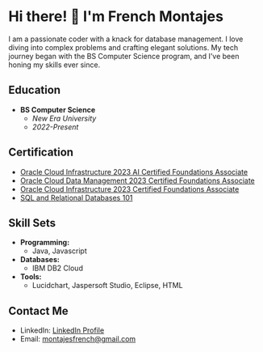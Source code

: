 # Hi there! 👋 I'm French Montajes

I am a passionate coder with a knack for database management. I love diving into complex problems and crafting elegant solutions. My tech journey began with the BS Computer Science program, and I've been honing my skills ever since.

## Education
- **BS Computer Science**
  - *New Era University*
  - *2022-Present*

## Certification
- [Oracle Cloud Infrastructure 2023 AI Certified Foundations Associate](https://catalog-education.oracle.com/pls/certview/sharebadge?id=EAE355F8D18BB5F0890FBE4CF4E773A8C03DD2E36F82FEFCB512BFBF2DD443D8)
- [Oracle Cloud Data Management 2023 Certified Foundations Associate](https://catalog-education.oracle.com/pls/certview/sharebadge?id=D0E145629867BB66ECA565B347F30D69444831278B808E5435FBDE1471A68FB6)
- [Oracle Cloud Infrastructure 2023 Certified Foundations Associate](https://catalog-education.oracle.com/pls/certview/sharebadge?id=3ED037E24259974740BDDF7237CC241206B9BE70B6273B21729F4ECF6EBE43A1)
- [SQL and Relational Databases 101](https://courses.cognitiveclass.ai/certificates/c7a09c46e17d471a997c1c52e53b4a84)

## Skill Sets
- **Programming:**
  - Java, Javascript
- **Databases:**
  - IBM DB2 Cloud
- **Tools:**
  - Lucidchart, Jaspersoft Studio, Eclipse, HTML

## Contact Me
- LinkedIn: [LinkedIn Profile](LinkedIn_Profile_Link)
- Email: montajesfrench@gmail.com
